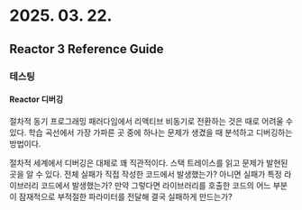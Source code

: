 # 2025. 03. 22.

## Reactor 3 Reference Guide

### 테스팅

#### Reactor 디버깅

절차적 동기 프로그래밍 패러다임에서 리액티브 비동기로 전환하는 것은 때로 어려울 수 있다. 학습 곡선에서 가장 가파른 곳 중에 하나는 문제가 생겼을 때 분석하고 디버깅하는 방법이다.

절차적 세계에서 디버깅은 대체로 꽤 직관적이다. 스택 트레이스를 읽고 문제가 발현된 곳을 알 수 있다. 전체 실패가 직접 작성한 코드에서 발생했는가? 아니면 실패가 특정 라이브러리 코드에서 발생했는가? 만약 그렇다면 라이브러리를 호출한 코드의 어느 부분이 잠재적으로 부적절한 파라미터를 전달해 결국 실패하게 만드는가?



